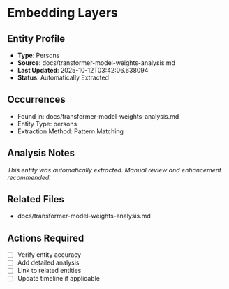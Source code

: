 # Embedding Layers

## Entity Profile
- **Type**: Persons
- **Source**: docs/transformer-model-weights-analysis.md
- **Last Updated**: 2025-10-12T03:42:06.638094
- **Status**: Automatically Extracted

## Occurrences
- Found in: docs/transformer-model-weights-analysis.md
- Entity Type: persons
- Extraction Method: Pattern Matching

## Analysis Notes
*This entity was automatically extracted. Manual review and enhancement recommended.*

## Related Files
- docs/transformer-model-weights-analysis.md

## Actions Required
- [ ] Verify entity accuracy
- [ ] Add detailed analysis
- [ ] Link to related entities
- [ ] Update timeline if applicable
